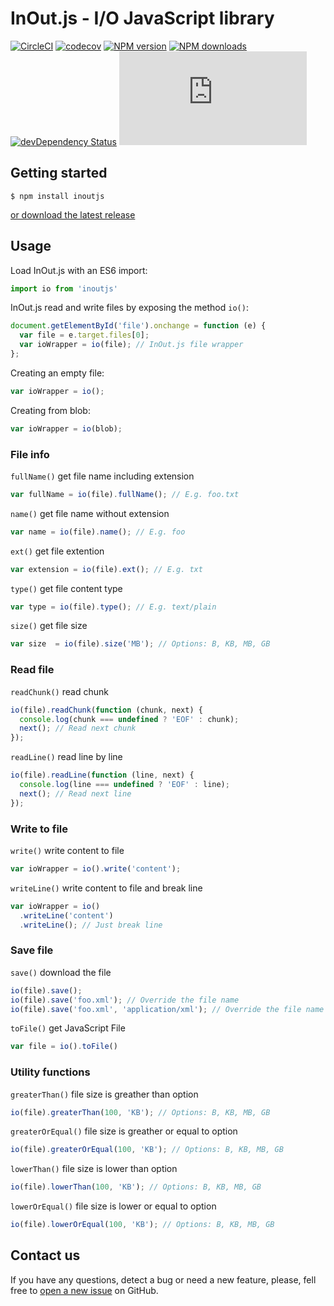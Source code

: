 # InOut.js - I/O JavaScript library

[![CircleCI](https://circleci.com/gh/logiqsystem/inoutjs.svg?style=shield)](https://circleci.com/gh/logiqsystem/inoutjs)
[![codecov](https://codecov.io/gh/logiqsystem/inoutjs/branch/master/graph/badge.svg)](https://codecov.io/gh/logiqsystem/inoutjs)
[![NPM version](https://img.shields.io/npm/v/inoutjs.svg)](https://npmjs.org/package/inoutjs)
[![NPM downloads](https://img.shields.io/npm/dm/inoutjs.svg)](https://npmjs.org/package/inoutjs)
[![devDependency Status](https://img.shields.io/david/dev/logiqsystem/inoutjs.svg)](https://david-dm.org/logiqsystem/inoutjs?type=dev)
[![JS gzip size](https://img.badgesize.io/logiqsystem/inoutjs/master/dist/inout.min.js?compression=gzip&label=JS+gzip+size)](https://github.com/logiqsystem/inoutjs/blob/master/dist/inout.min.js)

## Getting started

```
$ npm install inoutjs
```

[or download the latest release](https://github.com/logiqsystem/inoutjs/releases/)

## Usage

Load InOut.js with an ES6 import:

```js
import io from 'inoutjs'
```

InOut.js read and write files by exposing the method `io()`:

```js
document.getElementById('file').onchange = function (e) {
  var file = e.target.files[0];
  var ioWrapper = io(file); // InOut.js file wrapper
};
```

Creating an empty file:

```js
var ioWrapper = io();
```

Creating from blob:

```js
var ioWrapper = io(blob);
```

### File info

`fullName()` get file name including extension

```js
var fullName = io(file).fullName(); // E.g. foo.txt
```

`name()` get file name without extension

```js
var name = io(file).name(); // E.g. foo
```

`ext()` get file extention

```js
var extension = io(file).ext(); // E.g. txt
```

`type()` get file content type

```js
var type = io(file).type(); // E.g. text/plain
```

`size()` get file size

```js
var size  = io(file).size('MB'); // Options: B, KB, MB, GB
```

### Read file

`readChunk()` read chunk

```js
io(file).readChunk(function (chunk, next) {
  console.log(chunk === undefined ? 'EOF' : chunk);
  next(); // Read next chunk
});
```

`readLine()` read line by line

```js
io(file).readLine(function (line, next) {
  console.log(line === undefined ? 'EOF' : line);
  next(); // Read next line
});
```

### Write to file

`write()` write content to file

```js
var ioWrapper = io().write('content');
```

`writeLine()` write content to file and break line

```js
var ioWrapper = io()
  .writeLine('content')
  .writeLine(); // Just break line
```

### Save file

`save()` download the file

```js
io(file).save();
io(file).save('foo.xml'); // Override the file name
io(file).save('foo.xml', 'application/xml'); // Override the file name and type
```

`toFile()` get JavaScript File

```js
var file = io().toFile()
```

### Utility functions

`greaterThan()` file size is greather than option

```js
io(file).greaterThan(100, 'KB'); // Options: B, KB, MB, GB
```

`greaterOrEqual()` file size is greather or equal to option

```js
io(file).greaterOrEqual(100, 'KB'); // Options: B, KB, MB, GB
```

`lowerThan()` file size is lower than option

```js
io(file).lowerThan(100, 'KB'); // Options: B, KB, MB, GB
```

`lowerOrEqual()` file size is lower or equal to option

```js
io(file).lowerOrEqual(100, 'KB'); // Options: B, KB, MB, GB
```

## Contact us

If you have any questions, detect a bug or need a new feature, please, fell free to [open a new issue](https://github.com/logiqsystem/inoutjs/issues/new) on GitHub.
